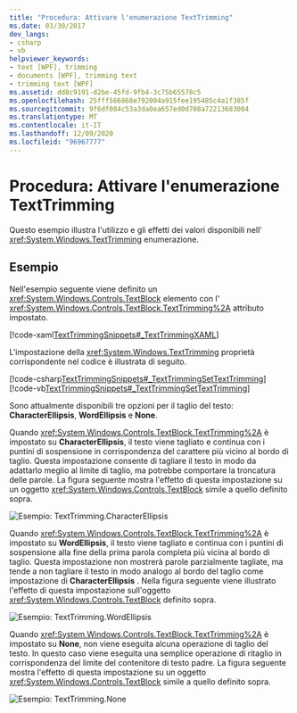 ```yaml
---
title: "Procedura: Attivare l'enumerazione TextTrimming"
ms.date: 03/30/2017
dev_langs:
- csharp
- vb
helpviewer_keywords:
- text [WPF], trimming
- documents [WPF], trimming text
- trimming text [WPF]
ms.assetid: dd8c9191-d2be-45fd-9fb4-3c75b65578c5
ms.openlocfilehash: 25fff566868e792004a915fee195485c4a1f385f
ms.sourcegitcommit: 9f6df084c53a3da0ea657ed0d708a72213683084
ms.translationtype: MT
ms.contentlocale: it-IT
ms.lasthandoff: 12/09/2020
ms.locfileid: "96967777"
---
```

# <a name="how-to-enable-text-trimming"></a>Procedura: Attivare l'enumerazione TextTrimming

Questo esempio illustra l'utilizzo e gli effetti dei valori disponibili nell' <xref:System.Windows.TextTrimming> enumerazione.

## <a name="example"></a>Esempio

Nell'esempio seguente viene definito un <xref:System.Windows.Controls.TextBlock> elemento con l' <xref:System.Windows.Controls.TextBlock.TextTrimming%2A> attributo impostato.

[!code-xaml[TextTrimmingSnippets#_TextTrimmingXAML](~/samples/snippets/csharp/VS_Snippets_Wpf/TextTrimmingSnippets/CSharp/Window1.xaml#_texttrimmingxaml)]

L'impostazione della <xref:System.Windows.TextTrimming> proprietà corrispondente nel codice è illustrata di seguito.

[!code-csharp[TextTrimmingSnippets#_TextTrimmingSetTextTrimming](~/samples/snippets/csharp/VS_Snippets_Wpf/TextTrimmingSnippets/CSharp/Window1.xaml.cs#_texttrimmingsettexttrimming)]
[!code-vb[TextTrimmingSnippets#_TextTrimmingSetTextTrimming](~/samples/snippets/visualbasic/VS_Snippets_Wpf/TextTrimmingSnippets/VisualBasic/Window1.xaml.vb#_texttrimmingsettexttrimming)]

Sono attualmente disponibili tre opzioni per il taglio del testo: **CharacterEllipsis**, **WordEllipsis** e **None**.

Quando <xref:System.Windows.Controls.TextBlock.TextTrimming%2A> è impostato su **CharacterEllipsis**, il testo viene tagliato e continua con i puntini di sospensione in corrispondenza del carattere più vicino al bordo di taglio.  Questa impostazione consente di tagliare il testo in modo da adattarlo meglio al limite di taglio, ma potrebbe comportare la troncatura delle parole.  La figura seguente mostra l'effetto di questa impostazione su un oggetto <xref:System.Windows.Controls.TextBlock> simile a quello definito sopra.

![Esempio: TextTrimming.CharacterEllipsis](./media/texttrimming-character.png "TextTrimming_Character")

Quando <xref:System.Windows.Controls.TextBlock.TextTrimming%2A> è impostato su **WordEllipsis**, il testo viene tagliato e continua con i puntini di sospensione alla fine della prima parola completa più vicina al bordo di taglio.  Questa impostazione non mostrerà parole parzialmente tagliate, ma tende a non tagliare il testo in modo analogo al bordo del taglio come impostazione di **CharacterEllipsis** .  Nella figura seguente viene illustrato l'effetto di questa impostazione sull'oggetto <xref:System.Windows.Controls.TextBlock> definito sopra.

![Esempio: TextTrimming.WordEllipsis](./media/texttrimming-word.png "TextTrimming_Word")

Quando <xref:System.Windows.Controls.TextBlock.TextTrimming%2A> è impostato su **None**, non viene eseguita alcuna operazione di taglio del testo.  In questo caso viene eseguita una semplice operazione di ritaglio in corrispondenza del limite del contenitore di testo padre.  La figura seguente mostra l'effetto di questa impostazione su un oggetto <xref:System.Windows.Controls.TextBlock> simile a quello definito sopra.

![Esempio: TextTrimming.None](./media/texttrimming-none.png "TextTrimming_None")
